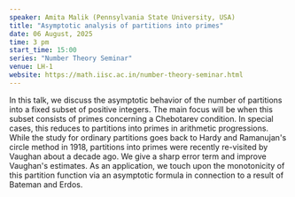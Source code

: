 ```yaml
---
speaker: Amita Malik (Pennsylvania State University, USA)
title: "Asymptotic analysis of partitions into primes"
date: 06 August, 2025
time: 3 pm
start_time: 15:00
series: "Number Theory Seminar"
venue: LH-1
website: https://math.iisc.ac.in/number-theory-seminar.html
---
```


In this talk, we discuss the asymptotic behavior of the number of partitions into a fixed subset of positive integers. The main focus will be when this subset consists of primes concerning a Chebotarev condition. In special cases, this reduces to partitions into primes in arithmetic progressions. While the study for ordinary partitions goes back to Hardy and Ramanujan's circle method in 1918, partitions into primes were recently re-visited by Vaughan about a decade ago. We give a sharp error term and improve Vaughan's estimates. As an application, we touch upon the monotonicity of this partition function via an asymptotic formula in connection to a result of Bateman and Erdos.
